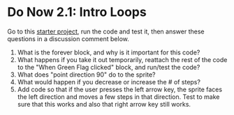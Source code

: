 # Do Now 2.1: Intro Loops

Go to this [starter project](http://snap.berkeley.edu/snapsource/snap.html#present:Username=whuangpha&ProjectName=160205%20Do%20Now%20User%20Input), run the code and test it, then answer these questions in a discussion comment below.

1. What is the forever block, and why is it important for this code?
2. What happens if you take it out temporarily, reattach the rest of the code to the "When Green Flag clicked" block, and run/test the code?
3. What does "point direction 90" do to the sprite?
4. What would happen if you decrease or increase the \# of steps?
5. Add code so that if the user presses the left arrow key, the sprite faces the left direction and moves a few steps in that direction. Test to make sure that this works and also that right arrow key still works.

